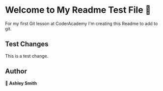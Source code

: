 # Welcome to My Readme Test File 👋

For my first Git lesson at CoderAcademy I'm creating this Readme to add to git.

## Test Changes

This is a test change.

## Author

👤 **Ashley Smith**
